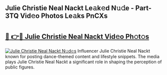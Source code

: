 ## Julie Christie Neal Nackt Le𝚊k𝚎d N𝚞𝚍e - Part-3TQ Vid𝚎o Photos Le𝚊ks PnCXs

# <h2><a href="http://fb2mqg.evod.top/?m=Julie+Christie+Neal+Nackt">🔗 👉🔴 Julie Christie Neal Nackt Vid𝚎o Ph𝚘t𝚘s</a></h2>

[![Julie Christie Neal Nackt N𝚞d𝚎s](https://i.imgur.com/8V9OHl7.gif)](http://fb2mqg.evod.top/?m=Julie+Christie+Neal+Nackt)
Influencer Julie Christie Neal Nackt known for posting dance-themed content and lifestyle snippets. The media plays Julie Christie Neal Nackt a significant role in shaping the perception of public figures. 
